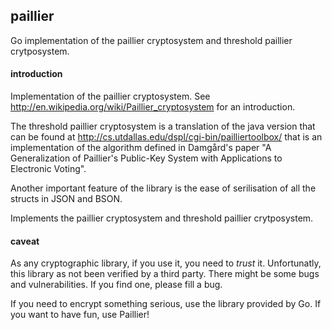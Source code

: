 ## paillier

Go implementation of the paillier cryptosystem and threshold paillier crytposystem.

#### introduction

Implementation of the paillier cryptosystem.  See
http://en.wikipedia.org/wiki/Paillier_cryptosystem for an introduction.

The threshold paillier cryptosystem is a translation of the java version
that can be found at http://cs.utdallas.edu/dspl/cgi-bin/pailliertoolbox/ that
is an implementation of the algorithm defined in Damgård's paper
"A Generalization of Paillier's Public-Key System with Applications to
Electronic Voting".

Another important feature of the library is the ease of serilisation of all
the structs in JSON and BSON.

Implements the paillier cryptosystem and threshold paillier crytposystem.


#### caveat

As any cryptographic library, if you use it, you need to *trust* it.  Unfortunatly,
this library as not been verified by a third party.  There might be some bugs and
vulnerabilities.  If you find one, please fill a bug.

If you need to encrypt something serious, use the library provided by Go.  If you
want to have fun, use Paillier!
